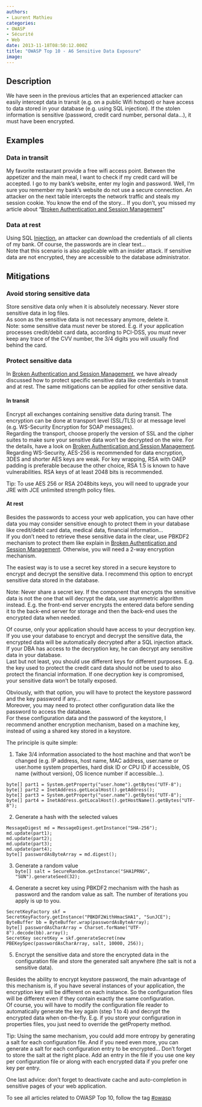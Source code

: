 ```yaml
---
authors:
- Laurent Mathieu
categories:
- OWASP
- Sécurité
- Web
date: 2013-11-18T08:50:12.000Z
title: "OWASP Top 10 - A6 Sensitive Data Exposure"
image: 
---
```


## Description

We have seen in the previous articles that an experienced attacker can easily intercept data in transit (e.g. on a public Wifi hotspot) or have access to data stored in your database (e.g. using SQL injection). If the stolen information is sensitive (password, credit card number, personal data…), it must have been encrypted.


## Examples

### Data in transit

My favorite restaurant provide a free wifi access point. Between the appetizer and the main meal, I want to check if my credit card will be accepted. I go to my bank’s website, enter my login and password. Well, I’m sure you remember my bank’s website do not use a secure connection. An attacker on the next table intercepts the network traffic and steals my session cookie. You know the end of the story… If you don’t, you missed my article about “[Broken Authentication and Session Management](http://blog.ippon.fr/2013/10/21/owasp-top-10-a2/ "Broken Authentication and Session Management")”

### Data at rest

Using SQL [Injection](http://blog.ippon.fr/2013/10/11/owasp-top-10-a1/ "Injection"), an attacker can download the credentials of all clients of my bank. Of course, the passwords are in clear text…  
 Note that this scenario is also applicable with an insider attack. If sensitive data are not encrypted, they are accessible to the database administrator.


## Mitigations

### Avoid storing sensitive data

Store sensitive data only when it is absolutely necessary. Never store sensitive data in log files.  
 As soon as the sensitive data is not necessary anymore, delete it.  
 Note: some sensitive data must never be stored. E.g. if your application processes credit/debit card data, according to PCI-DSS, you must never keep any trace of the CVV number, the 3/4 digits you will usually find behind the card.

### Protect sensitive data

In [Broken Authentication and Session Management](http://blog.ippon.fr/2013/10/21/owasp-top-10-a2/ "OWASP Top 10 – A2 Broken Authentication and Session Management"), we have already discussed how to protect specific sensitive data like credentials in transit and at rest. The same mitigations can be applied for other sensitive data.

#### In transit

Encrypt all exchanges containing sensitive data during transit. The encryption can be done at transport level (SSL/TLS) or at message level (e.g. WS-Security Encryption for SOAP messages).  
 Regarding the transport, choose properly the version of SSL and the cipher suites to make sure your sensitive data won’t be decrypted on the wire. For the details, have a look on [Broken Authentication and Session Management](http://blog.ippon.fr/2013/10/21/owasp-top-10-a2/ "OWASP Top 10 – A2 Broken Authentication and Session Management").  
 Regarding WS-Security, AES-256 is recommended for data encryption, 3DES and shorter AES keys are weak. For key wrapping, RSA with OAEP padding is preferable because the other choice, RSA 1.5 is known to have vulnerabilities. RSA keys of at least 2048 bits is recommended.

Tip: To use AES 256 or RSA 2048bits keys, you will need to upgrade your JRE with JCE unlimited strength policy files.

#### At rest

Besides the passwords to access your web application, you can have other data you may consider sensitive enough to protect them in your database like credit/debit card data, medical data, financial information…  
 If you don’t need to retrieve these sensitive data in the clear, use PBKDF2 mechanism to protect them like explain in [Broken Authentication and Session Management](http://blog.ippon.fr/2013/10/21/owasp-top-10-a2/ "OWASP Top 10 – A2 Broken Authentication and Session Management"). Otherwise, you will need a 2-way encryption mechanism.

The easiest way is to use a secret key stored in a secure keystore to encrypt and decrypt the sensitive data. I recommend this option to encrypt sensitive data stored in the database.

Note: Never share a secret key. If the component that encrypts the sensitive data is not the one that will decrypt the data, use asymmetric algorithm instead. E.g. the front-end server encrypts the entered data before sending it to the back-end server for storage and then the back-end uses the encrypted data when needed.

Of course, only your application should have access to your decryption key. If you use your database to encrypt and decrypt the sensitive data, the encrypted data will be automatically decrypted after a SQL injection attack. If your DBA has access to the decryption key, he can decrypt any sensitive data in your database.  
 Last but not least, you should use different keys for different purposes. E.g. the key used to protect the credit card data should not be used to also protect the financial information. If one decryption key is compromised, your sensitive data won’t be totally exposed.

Obviously, with that option, you will have to protect the keystore password and the key password if any…  
 Moreover, you may need to protect other configuration data like the password to access the database.  
 For these configuration data and the password of the keystore, I recommend another encryption mechanism, based on a machine key, instead of using a shared key stored in a keystore.

The principle is quite simple:  
 1. Take 3/4 information associated to the host machine and that won’t be changed (e.g. IP address, host name, MAC address, user.name or user.home system properties, hard disk ID or CPU ID if accessible, OS name (without version), OS licence number if accessible…).  
```language-java
byte[] part1 = System.getProperty("user.home").getBytes("UTF-8");
byte[] part2 = InetAddress.getLocalHost().getAddress();
byte[] part3 = System.getProperty("user.name").getBytes("UTF-8");
byte[] part4 = InetAddress.getLocalHost().getHostName().getBytes("UTF-8");
```

2. Generate a hash with the selected values  
```language-java
MessageDigest md = MessageDigest.getInstance("SHA-256");
md.update(part1);
md.update(part2);
md.update(part3);
md.update(part4);
byte[] passwordAsByteArray = md.digest();
```

3. Generate a random value  
`byte[] salt = SecureRandom.getInstance("SHA1PRNG", "SUN").generateSeed(32);`

4. Generate a secret key using PBKDF2 mechanism with the hash as password and the random value as salt. The number of iterations you apply is up to you.  
```language-java
SecretKeyFactory skf = SecretKeyFactory.getInstance("PBKDF2WithHmacSHA1", "SunJCE");
ByteBuffer bb = ByteBuffer.wrap(passwordAsByteArray);
byte[] passwordAsCharArray = Charset.forName("UTF-8").decode(bb).array();
SecretKey secretKey = skf.generateSecret(new PBEKeySpec(passwordAsCharArray, salt, 10000, 256));
```

5. Encrypt the sensitive data and store the encrypted data in the configuration file and store the generated salt anywhere (the salt is not a sensitive data).

Besides the ability to encrypt keystore password, the main advantage of this mechanism is, if you have several instances of your application, the encryption key will be different on each instance. So the configuration files will be different even if they contain exactly the same configuration.  
 Of course, you will have to modify the configuration file reader to automatically generate the key again (step 1 to 4) and decrypt the encrypted data when on-the-fly. E.g. if you store your configuration in properties files, you just need to override the getProperty method.

Tip: Using the same mechanism, you could add more entropy by generating a salt for each configuration file. And if you need even more, you can generate a salt for each configuration entry to be encrypted… Don’t forget to store the salt at the right place. Add an entry in the file if you use one key per configuration file or along with each encrypted data if you prefer one key per entry.

One last advice: don’t forget to deactivate cache and auto-completion in sensitive pages of your web application.

To see all articles related to OWASP Top 10, follow the tag [#owasp](http://blog.ippon.fr/tag/owasp/ "OWASP Top 10")
